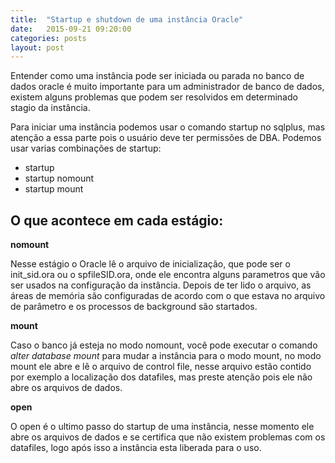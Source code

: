 ```yaml
---
title:  "Startup e shutdown de uma instância Oracle"
date:   2015-09-21 09:20:00
categories: posts
layout: post
---
```


Entender como uma instância pode ser iniciada ou parada no banco de dados oracle é muito importante para um administrador de banco de dados, existem alguns problemas que podem ser resolvidos em determinado stagio da instância.

Para iniciar uma instância podemos usar o comando startup no sqlplus, mas atenção a essa parte pois o usuário deve ter permissões de DBA.
Podemos usar varias combinações de startup:
<ul><li>startup</li><li>startup nomount</li><li>startup mount</li></ul>

O que acontece em cada estágio:
-
**nomount**

Nesse estágio o Oracle lê o arquivo de inicialização, que pode ser o init_sid.ora ou o spfileSID.ora, onde ele encontra alguns parametros que vão ser usados na configuração da instância.
Depois de ter lido o arquivo, as áreas de memória são configuradas de acordo com o que estava no arquivo de parâmetro e os processos de background são startados.

**mount**

Caso o banco já esteja no modo nomount, você pode executar o comando *alter database mount* para mudar a instância para o modo mount, no modo mount ele abre e lê o arquivo de control file, nesse arquivo estão contido por exemplo a localização dos datafiles, mas preste atenção pois ele não abre os arquivos de dados.

**open**

O open é o ultimo passo do startup de uma instância, nesse momento ele abre os arquivos de dados e se certifica que não existem problemas com os datafiles, logo após isso a instância esta liberada para o uso.




